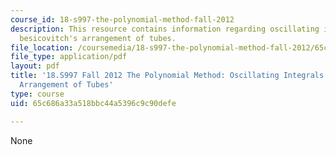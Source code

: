 ```yaml
---
course_id: 18-s997-the-polynomial-method-fall-2012
description: This resource contains information regarding oscillating integrals and
  besicovitch's arrangement of tubes.
file_location: /coursemedia/18-s997-the-polynomial-method-fall-2012/65c686a33a518bbc44a5396c9c90defe_MIT18_S997F12_lec31.pdf
file_type: application/pdf
layout: pdf
title: '18.S997 Fall 2012 The Polynomial Method: Oscillating Integrals and Besicovitch''s
  Arrangement of Tubes'
type: course
uid: 65c686a33a518bbc44a5396c9c90defe

---
```

None